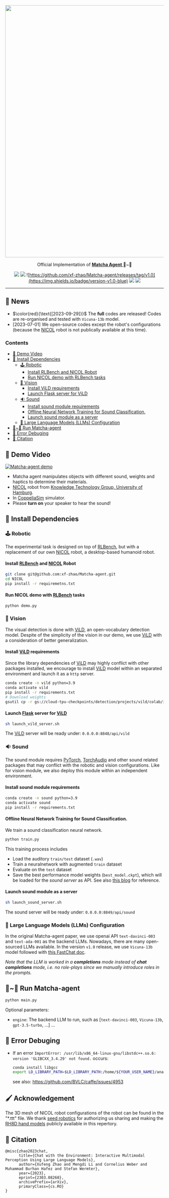 <div align="center">
<img src="https://matcha-agent.github.io/img/matcha_background_small.png" style="width:800px;"/>

Official Implementation of <a href="https://matcha-agent.github.io/"> <b>Matcha Agent</b> </a> 🍵~🤖 

![](https://img.shields.io/badge/License-Apache_2.0-green)
![](https://img.shields.io/badge/Status-Full_Release-blue)
![https://github.com/xf-zhao/Matcha-agent/releases/tag/v1.0](https://img.shields.io/badge/version-v1.0-blue)
![](https://img.shields.io/badge/Paper-Arxiv-blue)
![](https://img.shields.io/badge/Conference-IROS'23-forestgreen)

---
</div>

## 🔔 News
- $\color{red}{\text{[2023-09-29]}}$ The **full** codes are released! Codes are re-organised and tested with `Vicuna-13b` model.
- $\text{[2023-07-01]}$ We open-source codes except the robot's configurations (because the [NICOL](https://arxiv.org/abs/2305.08528) robot is not publically available at this time). 

<!-- including the [NICOL](https://arxiv.org/abs/2305.08528) robot URDF and scenes, -->
### Contents
<!-- TOC start (generated with https://github.com/derlin/bitdowntoc) -->
- [🎥 Demo Video](#-demo-video)
- [🔨 Install Dependencies](#-install-dependencies)
   * [🕹 Robotic](#-robotic)
      + [Install RLBench and NICOL Robot](#install-rlbench-and-nicol-robot)
      + [Run NICOL demo with RLBench tasks](#run-nicol-demo-with-rlbench-tasks)
   * [️🌇 Vision](#-vision)
      + [Install ViLD requirements](#install-vild-requirements)
      + [Launch Flask server for ViLD](#launch-flask-server-for-vild)
   * [🔉 Sound](#-sound)
      + [Install sound module requirements](#install-sound-module-requirements)
      + [Offline Neural Network Training for Sound Classification. ](#offline-neural-network-training-for-sound-classification)
      + [Launch sound module as a server](#launch-sound-module-as-a-server)
   * [🦙 Large Language Models (LLMs) Configuration](#-large-language-models-llms-configuration)
- [🍵~🤖 Run Matcha-agent](#-run-matcha-agent)
- [🐞 Error Debuging](#-error-debuging)
- [🔗 Citation](#-citation)

<!-- TOC end -->

## 🎥 Demo Video

[![Matcha-agent demo](https://markdown-videos-api.jorgenkh.no/url?url=https%3A%2F%2Fyoutu.be%2FrMMeMTWmT0k)](https://youtu.be/rMMeMTWmT0k)

- Matcha agent manipulates objects with different sound, weights and haptics to determine their materials.
- [NICOL](https://arxiv.org/abs/2305.08528) robot from [Knowledge Technology Group, University of Hamburg](https://www.inf.uni-hamburg.de/en/inst/ab/wtm/about.html).
- In [CoppeliaSim](https://www.coppeliarobotics.com/) simulator.
- Please **turn on** your speaker to hear the sound!

## 🔨 Install Dependencies

### 🕹 Robotic

The experimental task is designed on top of [RLBench](https://github.com/stepjam/RLBench), but with a replacement of our own [NICOL](https://arxiv.org/abs/2305.08528) robot, a desktop-based humanoid robot. 

#### Install [RLBench](https://github.com/stepjam/RLBench) and [NICOL](./NICOL/README.md) Robot

```bash
git clone git@github.com:xf-zhao/Matcha-agent.git
cd NICOL
pip install -r requiremetns.txt
```

#### Run NICOL demo with [RLBench](https://github.com/stepjam/RLBench) tasks
```bash
python demo.py
```

### 🌇 Vision

The visual detection is done with [ViLD](https://github.com/tensorflow/tpu/tree/master/models/official/detection/projects/vild), an open-vocabulary detection model. Despite of the simplicity of the vision in our demo, we use [ViLD](https://github.com/tensorflow/tpu/tree/master/models/official/detection/projects/vild) with a consideration of better generalization.

#### Install [ViLD](https://github.com/tensorflow/tpu/tree/master/models/official/detection/projects/vild) requirements

Since the library dependencies of [ViLD](https://github.com/tensorflow/tpu/tree/master/models/official/detection/projects/vild) may highly conflict with other packages installed, we encourage to install [ViLD](https://github.com/tensorflow/tpu/tree/master/models/official/detection/projects/vild) model within an separated environment and launch it as a `http` server.

```bash
conda create -n vild python=3.9
conda activate vild
pip install -r requirements.txt
# Download weights
gsutil cp -r gs://cloud-tpu-checkpoints/detection/projects/vild/colab/image_path_v2 ./
```

#### Launch [Flask](https://flask.palletsprojects.com/en/2.3.x/) server for [ViLD](https://github.com/tensorflow/tpu/tree/master/models/official/detection/projects/vild)
```bash
sh launch_vild_server.sh
```
The [ViLD](https://github.com/tensorflow/tpu/tree/master/models/official/detection/projects/vild) server will be ready under: `0.0.0.0:8848/api/vild`

### 🔉 Sound

The sound module requires [PyTorch](https://pytorch.org/), [TorchAudio](https://pytorch.org/audio/stable/index.html) and other sound related packages that may conflict with the robotic and vision configurations. Like for vision module, we also deploy this module within an independent environment.

#### Install sound module requirements
```bash
conda create -n sound python=3.9
conda activate sound
pip install -r requirements.txt
```
#### Offline Neural Network Training for Sound Classification. 
We train a sound classification neural network.

```bash
python train.py
```
This training process includes
- Load the auditory `train/test` dataset (`.wav`)
- Train a neuralnetwork with augmented `train` dataset
- Evaluate on the `test` dataset
- Save the best performance model weights (`best_model.ckpt`), which will be loaded for the *sound server* as API.
See also [this blog](https://music-classification.github.io/tutorial/part3_supervised/tutorial.html) for reference.

#### Launch sound module as a server
```bash
sh launch_sound_server.sh
```
The sound server will be ready under: `0.0.0.0:8849/api/sound`

### 🦙 Large Language Models (LLMs) Configuration

In the original Matcha-agent paper, we use openai API `text-davinci-003` and `text-ada-001` as the backend LLMs. Nowadays, there are many open-sourced LLMs available. In the version `v1.0` release, we use `Vicuna-13b` model followed with [this FastChat doc](https://github.com/lm-sys/FastChat/blob/main/docs/openai_api.md).

*Note that the LLM is worked in a **completions** mode instead of **chat completions** mode, i.e. no role-plays since we manually introduce roles in the prompts.*

## 🍵~🤖 Run Matcha-agent
```bash
python main.py
```

Optional parameters:
- `engine`: The backend LLM to run, such as [`text-davinci-003`, `Vicuna-13b`, `gpt-3.5-turbo`, ...]
...


## 🐞 Error Debuging
- If an error `ImportError: /usr/lib/x86_64-linux-gnu/libstdc++.so.6: version 'GLIBCXX_3.4.29' not found.` occurs:

    ```bash
    conda install libgcc
    export LD_LIBRARY_PATH=$LD_LIBRARY_PATH:/home/${YOUR_USER_NAME}/anaconda3/envs/nicol/lib
    ```
    see also: https://github.com/BVLC/caffe/issues/4953 

## 🖌️ Acknowledgement

The 3D mesh of NICOL robot configurations of the robot can be found in the "*.ttt" file. We thank [seed robotics](https://www.seedrobotics.com/) for authorizing us sharing and making the [RH8D hand models](https://www.seedrobotics.com/rh8d-adult-robot-hand) publicly available in this repertory.


## 🔗 Citation
```text
@misc{zhao2023chat,
      title={Chat with the Environment: Interactive Multimodal Perception Using Large Language Models}, 
      author={Xufeng Zhao and Mengdi Li and Cornelius Weber and Muhammad Burhan Hafez and Stefan Wermter},
      year={2023},
      eprint={2303.08268},
      archivePrefix={arXiv},
      primaryClass={cs.RO}
}
```

<!-- ## 👥 Contributors
<a href="https://github.com/xf-zhao/Matcha-agent/graphs/contributors">
  <img src="https://contrib.rocks/image?repo=xf-zhao/Matcha-agent" />
</a> -->